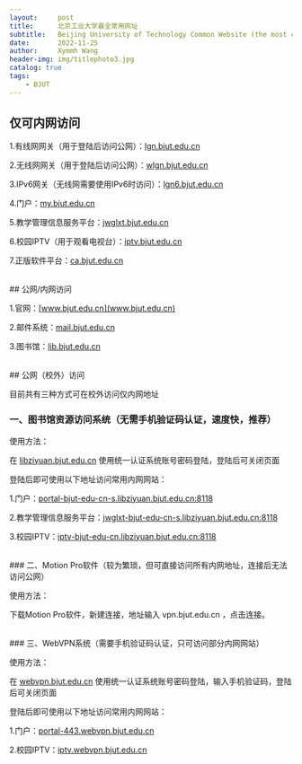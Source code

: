 ```yaml
---
layout:     post
title:      北京工业大学最全常用网址
subtitle:   Beijing University of Technology Common Website (the most comprehensive)
date:       2022-11-25
author:     Xymmh Wang
header-img: img/titlephoto3.jpg
catalog: true
tags:
    - BJUT
---
```


## 仅可内网访问

1.有线网网关（用于登陆后访问公网）：[lgn.bjut.edu.cn](lgn.bjut.edu.cn)

2.无线网网关（用于登陆后访问公网）：[wlgn.bjut.edu.cn](wlgn.bjut.edu.cn)

3.IPv6网关（无线网需要使用IPv6时访问）：[lgn6.bjut.edu.cn](lgn6.bjut.edu.cn)

4.门户：[my.bjut.edu.cn](my.bjut.edu.cn)

5.教学管理信息服务平台：[jwglxt.bjut.edu.cn](jwglxt.bjut.edu.cn)

6.校园IPTV（用于观看电视台）：[iptv.bjut.edu.cn](iptv.bjut.edu.cn)

7.正版软件平台：[ca.bjut.edu.cn](ca.bjut.edu.cn)

<br>
## 公网/内网访问

1.官网：[www.bjut.edu.cn](www.bjut.edu.cn)

2.邮件系统：[mail.bjut.edu.cn](mail.bjut.edu.cn)

3.图书馆：[lib.bjut.edu.cn](lib.bjut.edu.cn)

<br>
## 公网（校外）访问

目前共有三种方式可在校外访问仅内网地址

### 一、图书馆资源访问系统（无需手机验证码认证，速度快，推荐）

使用方法：

在 [libziyuan.bjut.edu.cn](libziyuan.bjut.edu.cn) 使用统一认证系统账号密码登陆，登陆后可关闭页面

登陆后即可使用以下地址访问常用内网网站：

1.门户：[portal-bjut-edu-cn-s.libziyuan.bjut.edu.cn:8118](portal-bjut-edu-cn-s.libziyuan.bjut.edu.cn:8118)

2.教学管理信息服务平台：[jwglxt-bjut-edu-cn-s.libziyuan.bjut.edu.cn:8118](jwglxt-bjut-edu-cn-s.libziyuan.bjut.edu.cn:8118)

3.校园IPTV：[iptv-bjut-edu-cn.libziyuan.bjut.edu.cn:8118](iptv-bjut-edu-cn.libziyuan.bjut.edu.cn:8118)

<br>
### 二、Motion Pro软件（较为繁琐，但可直接访问所有内网地址，连接后无法访问公网）

使用方法：

下载Motion Pro软件，新建连接，地址输入 vpn.bjut.edu.cn ，点击连接。

<br>
### 三、WebVPN系统（需要手机验证码认证，只可访问部分内网网站）

使用方法：

在 [webvpn.bjut.edu.cn](webvpn.bjut.edu.cn) 使用统一认证系统账号密码登陆，输入手机验证码，登陆后可关闭页面

登陆后即可使用以下地址访问常用内网网站：

1.门户：[portal-443.webvpn.bjut.edu.cn](portal-443.webvpn.bjut.edu.cn)

2.校园IPTV：[iptv.webvpn.bjut.edu.cn](iptv.webvpn.bjut.edu.cn)
